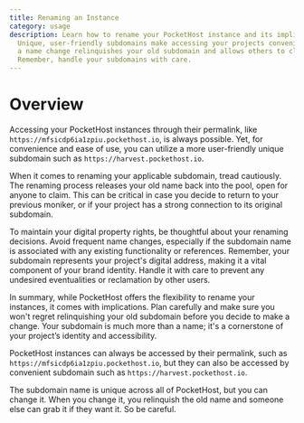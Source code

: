 ```yaml
---
title: Renaming an Instance
category: usage
description: Learn how to rename your PocketHost instance and its implications.
  Unique, user-friendly subdomains make accessing your projects convenient, but
  a name change relinquishes your old subdomain and allows others to claim it.
  Remember, handle your subdomains with care.
---
```


# Overview

Accessing your PocketHost instances through their permalink, like `https://mfsicdp6ia1zpiu.pockethost.io`, is always possible. Yet, for convenience and ease of use, you can utilize a more user-friendly unique subdomain such as `https://harvest.pockethost.io`.

When it comes to renaming your applicable subdomain, tread cautiously. The renaming process releases your old name back into the pool, open for anyone to claim. This can be critical in case you decide to return to your previous moniker, or if your project has a strong connection to its original subdomain.

To maintain your digital property rights, be thoughtful about your renaming decisions. Avoid frequent name changes, especially if the subdomain name is associated with any existing functionality or references. Remember, your subdomain represents your project's digital address, making it a vital component of your brand identity. Handle it with care to prevent any undesired eventualities or reclamation by other users.

In summary, while PocketHost offers the flexibility to rename your instances, it comes with implications. Plan carefully and make sure you won't regret relinquishing your old subdomain before you decide to make a change. Your subdomain is much more than a name; it's a cornerstone of your project’s identity and accessibility.

PocketHost instances can always be accessed by their permalink, such as `https://mfsicdp6ia1zpiu.pockethost.io`, but they can also be accessed by convenient subdomain such as `https://harvest.pockethost.io`.

The subdomain name is unique across all of PocketHost, but you can change it. When you change it, you relinquish the old name and someone else can grab it if they want it. So be careful.
